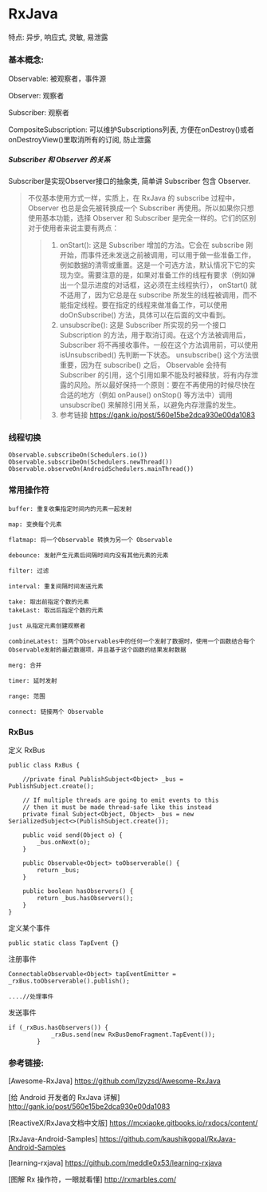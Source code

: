 # RxJava

特点: 异步, 响应式, 灵敏, 易泄露

### 基本概念:

Observable: 被观察者，事件源

Observer: 观察者

Subscriber: 观察者

CompositeSubscription: 可以维护Subscriptions列表, 方便在onDestroy()或者onDestroyView()里取消所有的订阅, 防止泄露

##### Subscriber 和 Observer 的关系

Subscriber是实现Observer接口的抽象类, 简单讲 
Subscriber 包含 Observer. 

>不仅基本使用方式一样，实质上，在 RxJava 的 subscribe 过程中，Observer 也总是会先被转换成一个 Subscriber 再使用。所以如果你只想使用基本功能，选择 Observer 和 Subscriber 是完全一样的。它们的区别对于使用者来说主要有两点：
>> 1. onStart(): 这是 Subscriber 增加的方法。它会在 subscribe 刚开始，而事件还未发送之前被调用，可以用于做一些准备工作，例如数据的清零或重置。这是一个可选方法，默认情况下它的实现为空。需要注意的是，如果对准备工作的线程有要求（例如弹出一个显示进度的对话框，这必须在主线程执行）， onStart() 就不适用了，因为它总是在 subscribe 所发生的线程被调用，而不能指定线程。要在指定的线程来做准备工作，可以使用 doOnSubscribe() 方法，具体可以在后面的文中看到。
>> 2. unsubscribe(): 这是 Subscriber 所实现的另一个接口 Subscription 的方法，用于取消订阅。在这个方法被调用后，Subscriber 将不再接收事件。一般在这个方法调用前，可以使用 isUnsubscribed() 先判断一下状态。 unsubscribe() 这个方法很重要，因为在 subscribe() 之后， Observable 会持有 Subscriber 的引用，这个引用如果不能及时被释放，将有内存泄露的风险。所以最好保持一个原则：要在不再使用的时候尽快在合适的地方（例如 onPause() onStop() 等方法中）调用 unsubscribe() 来解除引用关系，以避免内存泄露的发生。
>>3. 参考链接
https://gank.io/post/560e15be2dca930e00da1083

### 线程切换

```
Observable.subscribeOn(Schedulers.io())
Observable.subscribeOn(Schedulers.newThread())
Observable.observeOn(AndroidSchedulers.mainThread())
```

### 常用操作符

```
buffer: 重复收集指定时间内的元素一起发射
```

```
map: 变换每个元素
```

```
flatmap: 将一个Observable 转换为另一个 Observable
```

```
debounce: 发射产生元素后间隔时间内没有其他元素的元素
```

```
filter: 过滤
```

```
interval: 重复间隔时间发送元素
```

```
take: 取出前指定个数的元素
takeLast: 取出后指定个数的元素
```

```
just 从指定元素创建观察者
```

```
combineLatest: 当两个Observables中的任何一个发射了数据时，使用一个函数结合每个Observable发射的最近数据项，并且基于这个函数的结果发射数据
```

```
merg: 合并
```

```
timer: 延时发射
```

```
range: 范围
```

```
connect: 链接两个 Observable
```

### RxBus
定义 RxBus

```
public class RxBus {

    //private final PublishSubject<Object> _bus = PublishSubject.create();

    // If multiple threads are going to emit events to this
    // then it must be made thread-safe like this instead
    private final Subject<Object, Object> _bus = new SerializedSubject<>(PublishSubject.create());

    public void send(Object o) {
        _bus.onNext(o);
    }

    public Observable<Object> toObserverable() {
        return _bus;
    }

    public boolean hasObservers() {
        return _bus.hasObservers();
    }
}
```

定义某个事件
```
public static class TapEvent {}
```

注册事件
```
ConnectableObservable<Object> tapEventEmitter = _rxBus.toObserverable().publish();

....//处理事件

```

发送事件
```
if (_rxBus.hasObservers()) {
            _rxBus.send(new RxBusDemoFragment.TapEvent());
        }
```

### 参考链接:
[Awesome-RxJava] https://github.com/lzyzsd/Awesome-RxJava

[给 Android 开发者的 RxJava 详解] http://gank.io/post/560e15be2dca930e00da1083

[ReactiveX/RxJava文档中文版] https://mcxiaoke.gitbooks.io/rxdocs/content/

[RxJava-Android-Samples] https://github.com/kaushikgopal/RxJava-Android-Samples

[learning-rxjava] https://github.com/meddle0x53/learning-rxjava

[图解 Rx 操作符，一眼就看懂] http://rxmarbles.com/
